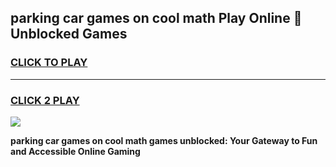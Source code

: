 
## parking car games on cool math Play Online 👋 Unblocked Games
<h3>
<a href="https://news.freeplayer.one?title=parking_car_games_on_cool_math&ref=17CMG">CLICK TO PLAY</a></h3>
<hr>

<h3>
<a href="https://news.freeplayer.one?title=parking_car_games_on_cool_math&ref=17CMG">CLICK 2 PLAY</a>
  
</h3>

<a href="https://news.freeplayer.one?title=parking_car_games_on_cool_math&ref=17CMG/"><img src="https://clearcache.store/games.png"></a>


**parking car games on cool math games unblocked: Your Gateway to Fun and Accessible Online Gaming**
